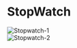 # StopWatch
![Stopwatch-1](https://user-images.githubusercontent.com/109891526/202259725-4283a0ee-307d-4826-9127-56d0f7d2073b.JPG)
<br>
![Stopwatch-2](https://user-images.githubusercontent.com/109891526/202259746-97f1b616-c530-4b9a-8adc-cd62823caec8.JPG)
